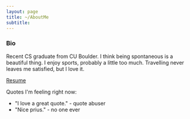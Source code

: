 ```yaml
---
layout: page
title: ~/AboutMe
subtitle: 
---
```


### Bio

Recent CS graduate from CU Boulder. I think being spontaneous is a beautiful thing. I enjoy sports, probably a little too much. Travelling never leaves me satisfied, but I love it. 

[Resume](_posts/Resume_CV.pdf)

Quotes I'm feeling right now:

- "I love a great quote." - quote abuser
- "Nice prius." - no one ever


